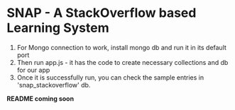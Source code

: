 SNAP - A StackOverflow based Learning System
============================================
1. For Mongo connection to work, install mongo db and run it in its default port
2. Then run app.js - it has the code to create necessary collections and db for our app
3. Once it is successfully run, you can check the sample entries in 'snap_stackoverflow' db.

**README coming soon**

